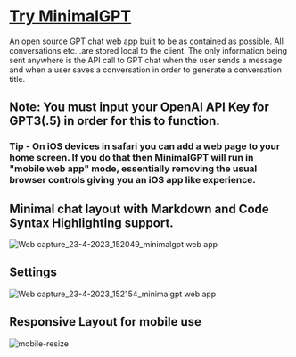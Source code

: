 # [Try MinimalGPT](https://minimalgpt.web.app/)

An open source GPT chat web app built to be as contained as possible. All conversations etc...are stored local to the client. The only information being sent anywhere is the API call to GPT chat when the user sends a message and when a user saves a conversation in order to generate a conversation title.
 
## Note: You must input your OpenAI API Key for GPT3(.5) in order for this to function.

### Tip - On iOS devices in safari you can add a web page to your home screen. If you do that then MinimalGPT will run in "mobile web app" mode, essentially removing the usual browser controls giving you an iOS app like experience. 

## Minimal chat layout with Markdown and Code Syntax Highlighting support.
![Web capture_23-4-2023_152049_minimalgpt web app](https://user-images.githubusercontent.com/2380471/233864135-a43b7a61-a1b8-4b10-9d52-5de43b5a7660.jpeg)


## Settings
![Web capture_23-4-2023_152154_minimalgpt web app](https://user-images.githubusercontent.com/2380471/233864160-7ac4b3b6-c822-43c8-9d2e-62bc8494ce6a.jpeg)


## Responsive Layout for mobile use
![mobile-resize](https://user-images.githubusercontent.com/2380471/233864662-be954f53-a337-42f8-8e26-cfc969279096.png)
